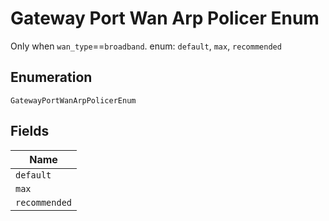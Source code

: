 
# Gateway Port Wan Arp Policer Enum

Only when `wan_type`==`broadband`. enum: `default`, `max`, `recommended`

## Enumeration

`GatewayPortWanArpPolicerEnum`

## Fields

| Name |
|  --- |
| `default` |
| `max` |
| `recommended` |

